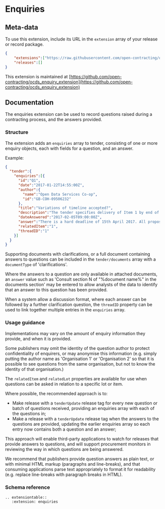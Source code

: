 Enquiries 
========================

## Meta-data

To use this extension, include its URL in the ```extension``` array of your release or record package. 

```json
{
    "extensions":["https://raw.githubusercontent.com/open-contracting/ocds_enquiry_extension/v1.1/extension.json"],
    "releases":[]
}
```

This extension is maintained at [https://github.com/open-contracting/ocds_enquiry_extension](https://github.com/open-contracting/ocds_enquiry_extension)

## Documentation

The enquiries extension can be used to record questions raised during a contracting process, and the answers provided.

### Structure

The extension adds an ```enquiries``` array to tender, consisting of one or more enquiry objects, each with fields for a question, and an answer.

Example:

```json
{
  "tender":{
    "enquiries":[{
      "id":"Q1",
      "date":"2017-01-22T14:55:00Z",
      "author":{
        "name":"Open Data Services Co-op",
        "id":"GB-COH-09506232"
      },
      "title":"Variations of timeline accepted?",
      "description":"The tender specifies delivery of Item 1 by end of March 2017. Will alternative proposals for the timeline be considered?",
      "dateAnswered":"2017-02-05T09:00:00Z",
      "answer":"There is a hard deadline of 15th April 2017. All proposals must be for delivery of Item 1 by this date.",
      "relatedItem":"1",
      "threadID":"1"
    }]
  }
}
```

Supporting documents with clarifications, or a full document containing answers to questions can be included in the ```tender/documents``` array with a ```documentType``` of 'clarifications'. 

Where the answers to a question are only available in attached documents, an ```answer``` value such as 'Consult section N of "%document name%" in the documents section' may be entered to allow analysts of the data to identify that an answer to this question has been provided. 

When a system allow a discussion format, where each answer can be followed by a further clarification question, the ```threadID``` property can be used to link together multiple entries in the ```enquiries``` array.

### Usage guidance

Implementations may vary on the amount of enquiry information they provide, and when it is provided. 

Some publishers may omit the identity of the question author to protect confidentiality of enquirers, or may anonymise this information (e.g. simply putting the author name as 'Organisation 1' or 'Organisation 2' so that it is possible to see questions from the same organisation, but not to know the identity of that organisation.)

The ```relatedItem``` and ```relatedLot``` properties are available for use when questions can be asked in relation to a specific lot or item. 

Where possible, the recommended approach is to:

* Make release with a ```tenderUpdate``` release tag for every new question or batch of questions received, providing an enquiries array with each of the questions in;
* Make a release with a ```tenderUpdate``` release tag when the answers to the questions are provided, updating the earlier enquiries array so each entry now contains both a question and an answer;

This approach will enable third-party applications to watch for releases that provide answers to questions, and will support procurement monitors in reviewing the way in which questions are being answered. 

We recommend that publishers provide question answers as plain text, or with minimal HTML markup (paragraphs and line-breaks), and that consuming applications parse text appropriately to format it for readability (e.g. replace line-breaks with paragraph breaks in HTML).

### Schema reference

```eval_rst
.. extensiontable::
   :extension: enquiries
```
